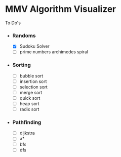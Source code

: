 # MMV Algorithm Visualizer

To Do's

- ### Randoms

  - [x] Sudoku Solver
  - [ ] prime numbers archimedes spiral

- ### Sorting

  - [ ] bubble sort
  - [ ] insertion sort
  - [ ] selection sort
  - [ ] merge sort
  - [ ] quick sort
  - [ ] heap sort
  - [ ] radix sort

- ### Pathfinding
  - [ ] dijkstra
  - [ ] a\*
  - [ ] bfs
  - [ ] dfs
